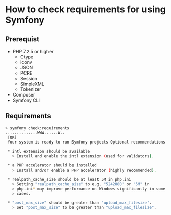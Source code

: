 # How to check requirements for using Symfony

## Prerequist

- PHP 7.2.5 or higher
  - Ctype
  - iconv
  - JSON
  - PCRE
  - Session
  - SimpleXML
  - Tokenizer
- Composer
- Symfony CLI

## Requirements

```bash
> symfony check:requirements
..............WWW......W..
 [OK]
 Your system is ready to run Symfony projects Optional recommendations to improve your setup

 * intl extension should be available
   > Install and enable the intl extension (used for validators).

 * a PHP accelerator should be installed
   > Install and/or enable a PHP accelerator (highly recommended).

 * realpath_cache_size should be at least 5M in php.ini
   > Setting "realpath_cache_size" to e.g. "5242880" or "5M" in
   > php.ini* may improve performance on Windows significantly in some
   > cases.

 * "post_max_size" should be greater than "upload_max_filesize".
   > Set "post_max_size" to be greater than "upload_max_filesize".
```
